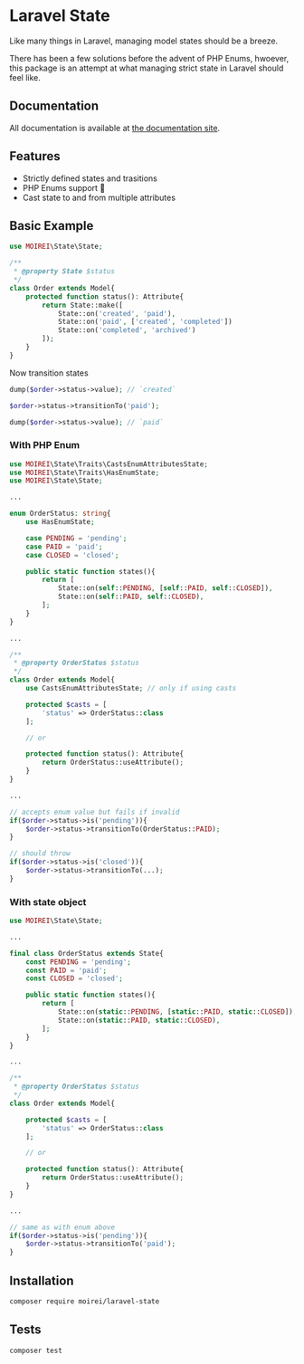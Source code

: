 # Laravel State

Like many things in Laravel, managing model states should be a breeze.

There has been a few solutions before the advent of PHP Enums, hwoever, this package is an attempt at what managing strict state in Laravel should feel like.

## Documentation

All documentation is available at [the documentation site](https://moirei.github.io/laravel-state).

## Features

- Strictly defined states and trasitions
- PHP Enums support 💪
- Cast state to and from multiple attributes

## Basic Example

```php
use MOIREI\State\State;

/**
 * @property State $status
 */
class Order extends Model{
    protected function status(): Attribute{
        return State::make([
            State::on('created', 'paid'),
            State::on('paid', ['created', 'completed'])
            State::on('completed', 'archived')
        ]);
    }
}
```

Now transition states

```php
dump($order->status->value); // `created`

$order->status->transitionTo('paid');

dump($order->status->value); // `paid`
```

### With PHP Enum

```php
use MOIREI\State\Traits\CastsEnumAttributesState;
use MOIREI\State\Traits\HasEnumState;
use MOIREI\State\State;

...

enum OrderStatus: string{
    use HasEnumState;

    case PENDING = 'pending';
    case PAID = 'paid';
    case CLOSED = 'closed';

    public static function states(){
        return [
            State::on(self::PENDING, [self::PAID, self::CLOSED]),
            State::on(self::PAID, self::CLOSED),
        ];
    }
}

...

/**
 * @property OrderStatus $status
 */
class Order extends Model{
    use CastsEnumAttributesState; // only if using casts

    protected $casts = [
        'status' => OrderStatus::class
    ];

    // or

    protected function status(): Attribute{
        return OrderStatus::useAttribute();
    }
}

...

// accepts enum value but fails if invalid
if($order->status->is('pending')){
    $order->status->transitionTo(OrderStatus::PAID);
}

// should throw
if($order->status->is('closed')){
    $order->status->transitionTo(...);
}
```

### With state object

```php
use MOIREI\State\State;

...

final class OrderStatus extends State{
    const PENDING = 'pending';
    const PAID = 'paid';
    const CLOSED = 'closed';

    public static function states(){
        return [
            State::on(static::PENDING, [static::PAID, static::CLOSED]),
            State::on(static::PAID, static::CLOSED),
        ];
    }
}

...

/**
 * @property OrderStatus $status
 */
class Order extends Model{

    protected $casts = [
        'status' => OrderStatus::class
    ];

    // or

    protected function status(): Attribute{
        return OrderStatus::useAttribute();
    }
}

...

// same as with enum above
if($order->status->is('pending')){
    $order->status->transitionTo('paid');
}
```

## Installation

```bash
composer require moirei/laravel-state
```

## Tests

```bash
composer test
```
